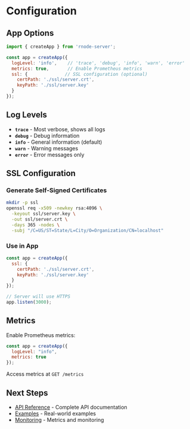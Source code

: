# Configuration

## App Options

```javascript
import { createApp } from 'rnode-server';

const app = createApp({
  logLevel: 'info',    // 'trace', 'debug', 'info', 'warn', 'error'
  metrics: true,       // Enable Prometheus metrics
  ssl: {              // SSL configuration (optional)
    certPath: './ssl/server.crt',
    keyPath: './ssl/server.key'
  }
});
```

## Log Levels

- **`trace`** - Most verbose, shows all logs
- **`debug`** - Debug information
- **`info`** - General information (default)
- **`warn`** - Warning messages
- **`error`** - Error messages only

## SSL Configuration

### Generate Self-Signed Certificates

```bash
mkdir -p ssl
openssl req -x509 -newkey rsa:4096 \
  -keyout ssl/server.key \
  -out ssl/server.crt \
  -days 365 -nodes \
  -subj "/C=US/ST=State/L=City/O=Organization/CN=localhost"
```

### Use in App

```javascript
const app = createApp({
  ssl: {
    certPath: './ssl/server.crt',
    keyPath: './ssl/server.key'
  }
});

// Server will use HTTPS
app.listen(3000);
```

## Metrics

Enable Prometheus metrics:

```javascript
const app = createApp({ 
  logLevel: "info", 
  metrics: true
});
```

Access metrics at `GET /metrics`

## Next Steps

- [API Reference](../api/) - Complete API documentation
- [Examples](../examples/) - Real-world examples
- [Monitoring](../monitoring/) - Metrics and monitoring
